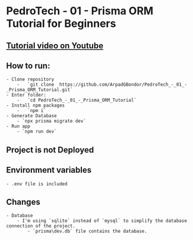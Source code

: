 # PedroTech - 01 - Prisma ORM Tutorial for Beginners

## [Tutorial video on Youtube](https://www.youtube.com/watch?v=E37-33M6Ypk)

## How to run:

    - Clone repository
        -   `git clone  https://github.com/ArpadGBondor/PedroTech_-_01_-_Prisma_ORM_Tutorial.git`
    - Enter folder:
        -   `cd PedroTech_-_01_-_Prisma_ORM_Tutorial`
    - Install npm packages
        -   `npm i`
    - Generate Database
        - `npx prisma migrate dev`
    - Run app
        - `npm run dev`

## Project is not Deployed

## Environment variables

    - .env file is included

## Changes

    - Database
        - I'm using `sqlite` instead of `mysql` to simplify the database connection of the project.
            - `prisma\dev.db` file contains the database.
